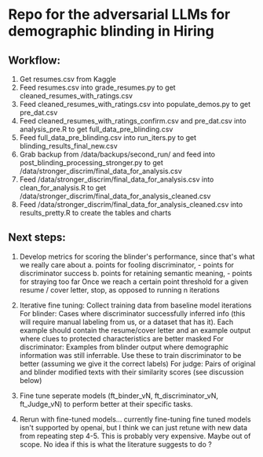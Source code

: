 <h1>Repo for the adversarial LLMs for demographic blinding in Hiring</h1>



<h2>Workflow:</h2>

1. Get resumes.csv from Kaggle
2. Feed resumes.csv into grade_resumes.py to get cleaned_resumes_with_ratings.csv
3. Feed cleaned_resumes_with_ratings.csv into populate_demos.py to get pre_dat.csv
3. Feed cleaned_resumes_with_ratings_confirm.csv and pre_dat.csv into analysis_pre.R to get full_data_pre_blinding.csv
4. Feed full_data_pre_blinding.csv into run_iters.py to get blinding_results_final_new.csv
5. Grab backup from /data/backups/second_run/ and feed into post_blinding_processing_stronger.py to get /data/stronger_discrim/final_data_for_analysis.csv 
6. Feed  /data/stronger_discrim/final_data_for_analysis.csv  into clean_for_analysis.R to get /data/stronger_discrim/final_data_for_analysis_cleaned.csv
7. Feed /data/stronger_discrim/final_data_for_analysis_cleaned.csv into results_pretty.R to create the tables and charts


<h2>Next steps:</h2>


1. Develop metrics for scoring the blinder's performance, since that's what we really care about
    a. points for fooling discriminator, - points for discriminator success
    b. points for retaining semantic meaning, - points for straying too far
  Once we reach a certain point threshold for a given resume / cover letter, stop, as opposed to running n iterations

2. Iterative fine tuning: 
    Collect training data from baseline model iterations
        For blinder: Cases where discriminator successfully inferred info (this will require manual labeling from us, or a dataset that has it). Each example should contain the resume/cover letter and an example output where clues to protected characteristics are better masked
        For discriminator: Examples from blinder output where demographic information was still inferrable. Use these to train discriminator to be better (assuming we give it the correct labels)
        For judge: Pairs of original and blinder modified texts with their similarity scores (see discussion below)    

3. Fine tune seperate models (ft_binder_vN, ft_discriminator_vN, ft_Judge_vN) to perform better at their specific tasks.

4. Rerun with fine-tuned models... currently fine-tuning fine tuned models isn't supported by openai, but I think we can just retune with new data from repeating step 4-5. 
    This is probably very expensive. Maybe out of scope. No idea if this is what the literature suggests to do ?



<!-- 


<h3>Addendum: Crazy shit ChatGPT says</h3>

"White. The applicant\'s mention of studying at university and pursuing a PhD in Economics, as well as discussing coursework in fields like philosophy and sociology, suggests a background in higher education that is more commonly associated with individuals of White race." -->
